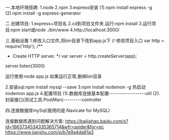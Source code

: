 一.本地环境搭建:
1.node
2.npm 
3.express安装
 	(1).npm install express -g
  (2).npm install -g express-generator

二.创建项目:
1.express+项目名
2.cd到项目文件夹.运行:npm install
3.运行项目:npm start或node ./bin/www
4.http://localhost:3000/


三.基础设置
1.修改入口文件,将bin目录下改到app.js下
 // 修改项目入口
var http = require('http');
/**
 * Create HTTP server.
 */
var server = http.createServer(app);

server.listen(3000)

运行使用:node app.js 如果运行正常,删掉bin目录

2.安装sql:npm install mysql --save
3.npm install nodemon -g 热启动
   nodemon app.js
4.配置项目
   (1).数据库连接基本配置------------------util
   (2).封装接口(测试工具:PostMan)---------controller
 

四.连接数据库mySql(我用的是:Navicate for MySQL)


连接数据库遇到问题解决方案:
https://baijiahao.baidu.com/s?id=1663734534335365714&wfr=spider&for=pc
https://www.jianshu.com/p/b7e9a4da81a3
